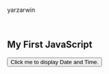 yarzarwin<!DOCTYPE html>
<html>
<body>
​
<h2>My First JavaScript</h2>
​
<button type="button"
onclick="document.getElementById('demo').innerHTML = Date()">
Click me to display Date and Time.</button>
​
<p id="demo"></p>
​
</body>
</html> 
